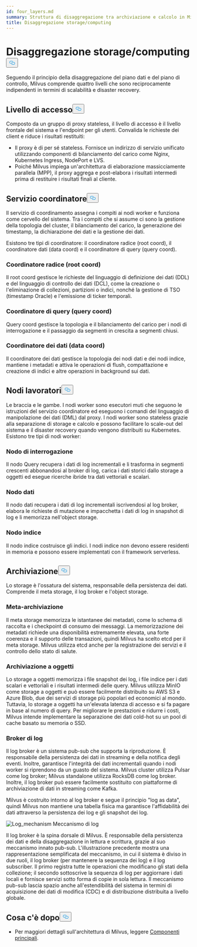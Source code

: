 ```yaml
---
id: four_layers.md
summary: Struttura di disaggregazione tra archiviazione e calcolo in Milvus.
title: Disaggregazione storage/computing
---
```

<h1 id="StorageComputing-Disaggregation" class="common-anchor-header">Disaggregazione storage/computing<button data-href="#StorageComputing-Disaggregation" class="anchor-icon" translate="no">
      <svg translate="no"
        aria-hidden="true"
        focusable="false"
        height="20"
        version="1.1"
        viewBox="0 0 16 16"
        width="16"
      >
        <path
          fill="#0092E4"
          fill-rule="evenodd"
          d="M4 9h1v1H4c-1.5 0-3-1.69-3-3.5S2.55 3 4 3h4c1.45 0 3 1.69 3 3.5 0 1.41-.91 2.72-2 3.25V8.59c.58-.45 1-1.27 1-2.09C10 5.22 8.98 4 8 4H4c-.98 0-2 1.22-2 2.5S3 9 4 9zm9-3h-1v1h1c1 0 2 1.22 2 2.5S13.98 12 13 12H9c-.98 0-2-1.22-2-2.5 0-.83.42-1.64 1-2.09V6.25c-1.09.53-2 1.84-2 3.25C6 11.31 7.55 13 9 13h4c1.45 0 3-1.69 3-3.5S14.5 6 13 6z"
        ></path>
      </svg>
    </button></h1><p>Seguendo il principio della disaggregazione del piano dati e del piano di controllo, Milvus comprende quattro livelli che sono reciprocamente indipendenti in termini di scalabilità e disaster recovery.</p>
<h2 id="Access-layer" class="common-anchor-header">Livello di accesso<button data-href="#Access-layer" class="anchor-icon" translate="no">
      <svg translate="no"
        aria-hidden="true"
        focusable="false"
        height="20"
        version="1.1"
        viewBox="0 0 16 16"
        width="16"
      >
        <path
          fill="#0092E4"
          fill-rule="evenodd"
          d="M4 9h1v1H4c-1.5 0-3-1.69-3-3.5S2.55 3 4 3h4c1.45 0 3 1.69 3 3.5 0 1.41-.91 2.72-2 3.25V8.59c.58-.45 1-1.27 1-2.09C10 5.22 8.98 4 8 4H4c-.98 0-2 1.22-2 2.5S3 9 4 9zm9-3h-1v1h1c1 0 2 1.22 2 2.5S13.98 12 13 12H9c-.98 0-2-1.22-2-2.5 0-.83.42-1.64 1-2.09V6.25c-1.09.53-2 1.84-2 3.25C6 11.31 7.55 13 9 13h4c1.45 0 3-1.69 3-3.5S14.5 6 13 6z"
        ></path>
      </svg>
    </button></h2><p>Composto da un gruppo di proxy stateless, il livello di accesso è il livello frontale del sistema e l'endpoint per gli utenti. Convalida le richieste dei client e riduce i risultati restituiti:</p>
<ul>
<li>Il proxy è di per sé stateless. Fornisce un indirizzo di servizio unificato utilizzando componenti di bilanciamento del carico come Nginx, Kubernetes Ingress, NodePort e LVS.</li>
<li>Poiché Milvus impiega un'architettura di elaborazione massicciamente parallela (MPP), il proxy aggrega e post-elabora i risultati intermedi prima di restituire i risultati finali al cliente.</li>
</ul>
<h2 id="Coordinator-service" class="common-anchor-header">Servizio coordinatore<button data-href="#Coordinator-service" class="anchor-icon" translate="no">
      <svg translate="no"
        aria-hidden="true"
        focusable="false"
        height="20"
        version="1.1"
        viewBox="0 0 16 16"
        width="16"
      >
        <path
          fill="#0092E4"
          fill-rule="evenodd"
          d="M4 9h1v1H4c-1.5 0-3-1.69-3-3.5S2.55 3 4 3h4c1.45 0 3 1.69 3 3.5 0 1.41-.91 2.72-2 3.25V8.59c.58-.45 1-1.27 1-2.09C10 5.22 8.98 4 8 4H4c-.98 0-2 1.22-2 2.5S3 9 4 9zm9-3h-1v1h1c1 0 2 1.22 2 2.5S13.98 12 13 12H9c-.98 0-2-1.22-2-2.5 0-.83.42-1.64 1-2.09V6.25c-1.09.53-2 1.84-2 3.25C6 11.31 7.55 13 9 13h4c1.45 0 3-1.69 3-3.5S14.5 6 13 6z"
        ></path>
      </svg>
    </button></h2><p>Il servizio di coordinamento assegna i compiti ai nodi worker e funziona come cervello del sistema. Tra i compiti che si assume ci sono la gestione della topologia del cluster, il bilanciamento del carico, la generazione dei timestamp, la dichiarazione dei dati e la gestione dei dati.</p>
<p>Esistono tre tipi di coordinatore: il coordinatore radice (root coord), il coordinatore dati (data coord) e il coordinatore di query (query coord).</p>
<h3 id="Root-coordinator-root-coord" class="common-anchor-header">Coordinatore radice (root coord)</h3><p>Il root coord gestisce le richieste del linguaggio di definizione dei dati (DDL) e del linguaggio di controllo dei dati (DCL), come la creazione o l'eliminazione di collezioni, partizioni o indici, nonché la gestione di TSO (timestamp Oracle) e l'emissione di ticker temporali.</p>
<h3 id="Query-coordinator-query-coord" class="common-anchor-header">Coordinatore di query (query coord)</h3><p>Query coord gestisce la topologia e il bilanciamento del carico per i nodi di interrogazione e il passaggio da segmenti in crescita a segmenti chiusi.</p>
<h3 id="Data-coordinator-data-coord" class="common-anchor-header">Coordinatore dei dati (data coord)</h3><p>Il coordinatore dei dati gestisce la topologia dei nodi dati e dei nodi indice, mantiene i metadati e attiva le operazioni di flush, compattazione e creazione di indici e altre operazioni in background sui dati.</p>
<h2 id="Worker-nodes" class="common-anchor-header">Nodi lavoratori<button data-href="#Worker-nodes" class="anchor-icon" translate="no">
      <svg translate="no"
        aria-hidden="true"
        focusable="false"
        height="20"
        version="1.1"
        viewBox="0 0 16 16"
        width="16"
      >
        <path
          fill="#0092E4"
          fill-rule="evenodd"
          d="M4 9h1v1H4c-1.5 0-3-1.69-3-3.5S2.55 3 4 3h4c1.45 0 3 1.69 3 3.5 0 1.41-.91 2.72-2 3.25V8.59c.58-.45 1-1.27 1-2.09C10 5.22 8.98 4 8 4H4c-.98 0-2 1.22-2 2.5S3 9 4 9zm9-3h-1v1h1c1 0 2 1.22 2 2.5S13.98 12 13 12H9c-.98 0-2-1.22-2-2.5 0-.83.42-1.64 1-2.09V6.25c-1.09.53-2 1.84-2 3.25C6 11.31 7.55 13 9 13h4c1.45 0 3-1.69 3-3.5S14.5 6 13 6z"
        ></path>
      </svg>
    </button></h2><p>Le braccia e le gambe. I nodi worker sono esecutori muti che seguono le istruzioni del servizio coordinatore ed eseguono i comandi del linguaggio di manipolazione dei dati (DML) dal proxy. I nodi worker sono stateless grazie alla separazione di storage e calcolo e possono facilitare lo scale-out del sistema e il disaster recovery quando vengono distribuiti su Kubernetes. Esistono tre tipi di nodi worker:</p>
<h3 id="Query-node" class="common-anchor-header">Nodo di interrogazione</h3><p>Il nodo Query recupera i dati di log incrementali e li trasforma in segmenti crescenti abbonandosi al broker di log, carica i dati storici dallo storage a oggetti ed esegue ricerche ibride tra dati vettoriali e scalari.</p>
<h3 id="Data-node" class="common-anchor-header">Nodo dati</h3><p>Il nodo dati recupera i dati di log incrementali iscrivendosi al log broker, elabora le richieste di mutazione e impacchetta i dati di log in snapshot di log e li memorizza nell'object storage.</p>
<h3 id="Index-node" class="common-anchor-header">Nodo indice</h3><p>Il nodo indice costruisce gli indici.  I nodi indice non devono essere residenti in memoria e possono essere implementati con il framework serverless.</p>
<h2 id="Storage" class="common-anchor-header">Archiviazione<button data-href="#Storage" class="anchor-icon" translate="no">
      <svg translate="no"
        aria-hidden="true"
        focusable="false"
        height="20"
        version="1.1"
        viewBox="0 0 16 16"
        width="16"
      >
        <path
          fill="#0092E4"
          fill-rule="evenodd"
          d="M4 9h1v1H4c-1.5 0-3-1.69-3-3.5S2.55 3 4 3h4c1.45 0 3 1.69 3 3.5 0 1.41-.91 2.72-2 3.25V8.59c.58-.45 1-1.27 1-2.09C10 5.22 8.98 4 8 4H4c-.98 0-2 1.22-2 2.5S3 9 4 9zm9-3h-1v1h1c1 0 2 1.22 2 2.5S13.98 12 13 12H9c-.98 0-2-1.22-2-2.5 0-.83.42-1.64 1-2.09V6.25c-1.09.53-2 1.84-2 3.25C6 11.31 7.55 13 9 13h4c1.45 0 3-1.69 3-3.5S14.5 6 13 6z"
        ></path>
      </svg>
    </button></h2><p>Lo storage è l'ossatura del sistema, responsabile della persistenza dei dati. Comprende il meta storage, il log broker e l'object storage.</p>
<h3 id="Meta-storage" class="common-anchor-header">Meta-archiviazione</h3><p>Il meta storage memorizza le istantanee dei metadati, come lo schema di raccolta e i checkpoint di consumo dei messaggi. La memorizzazione dei metadati richiede una disponibilità estremamente elevata, una forte coerenza e il supporto delle transazioni, quindi Milvus ha scelto etcd per il meta storage. Milvus utilizza etcd anche per la registrazione dei servizi e il controllo dello stato di salute.</p>
<h3 id="Object-storage" class="common-anchor-header">Archiviazione a oggetti</h3><p>Lo storage a oggetti memorizza i file snapshot dei log, i file indice per i dati scalari e vettoriali e i risultati intermedi delle query. Milvus utilizza MinIO come storage a oggetti e può essere facilmente distribuito su AWS S3 e Azure Blob, due dei servizi di storage più popolari ed economici al mondo. Tuttavia, lo storage a oggetti ha un'elevata latenza di accesso e si fa pagare in base al numero di query. Per migliorare le prestazioni e ridurre i costi, Milvus intende implementare la separazione dei dati cold-hot su un pool di cache basato su memoria o SSD.</p>
<h3 id="Log-broker" class="common-anchor-header">Broker di log</h3><p>Il log broker è un sistema pub-sub che supporta la riproduzione. È responsabile della persistenza dei dati in streaming e della notifica degli eventi. Inoltre, garantisce l'integrità dei dati incrementali quando i nodi worker si riprendono da un guasto del sistema. Milvus cluster utilizza Pulsar come log broker; Milvus standalone utilizza RocksDB come log broker. Inoltre, il log broker può essere facilmente sostituito con piattaforme di archiviazione di dati in streaming come Kafka.</p>
<p>Milvus è costruito intorno al log broker e segue il principio "log as data", quindi Milvus non mantiene una tabella fisica ma garantisce l'affidabilità dei dati attraverso la persistenza dei log e gli snapshot dei log.</p>
<p>
  
   <span class="img-wrapper"> <img translate="no" src="/docs/v2.4.x/assets/log_mechanism.png" alt="Log_mechanism" class="doc-image" id="log_mechanism" />
   </span> <span class="img-wrapper"> <span>Meccanismo di log</span> </span></p>
<p>Il log broker è la spina dorsale di Milvus. È responsabile della persistenza dei dati e della disaggregazione in lettura e scrittura, grazie al suo meccanismo innato pub-sub. L'illustrazione precedente mostra una rappresentazione semplificata del meccanismo, in cui il sistema è diviso in due ruoli, il log broker (per mantenere la sequenza dei log) e il log subscriber. Il primo registra tutte le operazioni che modificano gli stati della collezione; il secondo sottoscrive la sequenza di log per aggiornare i dati locali e fornisce servizi sotto forma di copie in sola lettura. Il meccanismo pub-sub lascia spazio anche all'estendibilità del sistema in termini di acquisizione dei dati di modifica (CDC) e di distribuzione distribuita a livello globale.</p>
<h2 id="Whats-next" class="common-anchor-header">Cosa c'è dopo<button data-href="#Whats-next" class="anchor-icon" translate="no">
      <svg translate="no"
        aria-hidden="true"
        focusable="false"
        height="20"
        version="1.1"
        viewBox="0 0 16 16"
        width="16"
      >
        <path
          fill="#0092E4"
          fill-rule="evenodd"
          d="M4 9h1v1H4c-1.5 0-3-1.69-3-3.5S2.55 3 4 3h4c1.45 0 3 1.69 3 3.5 0 1.41-.91 2.72-2 3.25V8.59c.58-.45 1-1.27 1-2.09C10 5.22 8.98 4 8 4H4c-.98 0-2 1.22-2 2.5S3 9 4 9zm9-3h-1v1h1c1 0 2 1.22 2 2.5S13.98 12 13 12H9c-.98 0-2-1.22-2-2.5 0-.83.42-1.64 1-2.09V6.25c-1.09.53-2 1.84-2 3.25C6 11.31 7.55 13 9 13h4c1.45 0 3-1.69 3-3.5S14.5 6 13 6z"
        ></path>
      </svg>
    </button></h2><ul>
<li>Per maggiori dettagli sull'architettura di Milvus, leggere <a href="/docs/it/main_components.md">Componenti principali</a>.</li>
</ul>
